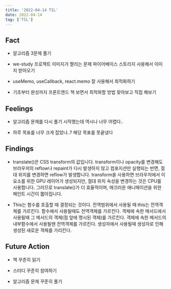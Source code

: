 ```yaml
---
title: '2022-04-14 TIL'
date: 2022-04-14
tag: ['TIL']
---
```


## Fact

- 알고리즘 3문제 풀기

- we-study 프로젝트 이미지가 짤리는 문제 파이어베이스 스토리지 사용해서 이미지 받아오기

- useMemo, useCallback, react.memo 잘 사용해서 최적화하기

- 기초부터 완성까지 프론트엔드 책 보면서 최적화할 방법 찾아보고 직접 해보기

## Feelings

- 알고리즘 문제를 다시 풀기 시작했는데 역시나 너무 어렵다..

- 하루 목표를 너무 크게 잡았나..? 해당 목표를 못끝냈다

## Findings

- translate()은 CSS transform의 값입니다. transform이나 opacity를 변경해도 브라우저의 reflow나 repaint가 다시 발생하지 않고 컴포지션만 실행되는 반면, 절대 위치를 변경하면 reflow가 발생합니다. transform을 사용하면 브라우저에서 이 요소를 위한 GPU 레이어가 생성되지만, 절대 위치 속성을 변경하는 것은 CPU를 사용합니다. 그러므로 translate()가 더 효율적이며, 매끄러운 애니메이션을 위한 페인트 시간이 짧아집니다.

- This는 함수를 호출할 때 결정되는 것이다. 전역범위에서 사용될 때 this는 전역객체를 가르킨다. 함수에서 사용될때도 전역객체를 가르킨다. 객체에 속한 메서드에서 사용될때 그 메서드의 객체(점 앞에 명시된 객체)를 가르킨다. 객체에 속한 메서드의 내부함수에서 사용될땐 전역객체를 가르킨다. 생성자에서 사용될때 생성자로 인해 생성된 새로운 객체를 가리킨다.

## Future Action

- 책 꾸준히 읽기

- 스터디 꾸준히 참여하기

- 알고리즘 문제 꾸준히 풀기
